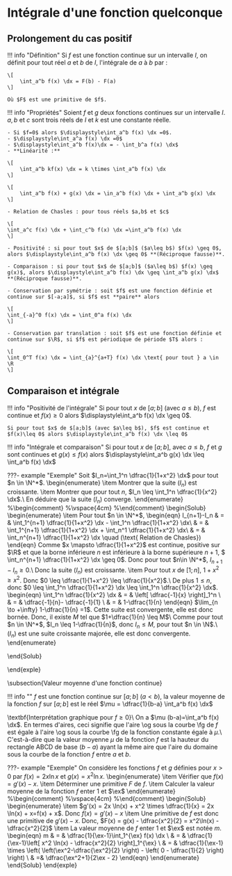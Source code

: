 # Intégrale d'une fonction quelconque

## Prolongement du cas positif

!!! info "Définition"
    Si $f$ est une fonction continue sur un intervalle $I$, on définit pour tout réel $a$ et $b$ de $I$, l'intégrale de $a$ à $b$ par :

    \[
        \int_a^b f(x) \dx = F(b) - F(a)
    \]

    Où $F$ est une primitive de $f$.
 


!!! info "Propriétés"
    Soient $f$ et $g$ deux fonctions continues sur un intervalle $I$. $a,b$ et $c$ sont trois réels de $I$ et $k$ est une constante réelle.

    - Si $f=0$ alors $\displaystyle\int_a^b f(x) \dx =0$. 
    - $\displaystyle\int_a^a f(x) \dx =0$
    - $\displaystyle\int_a^b f(x)\dx = - \int_b^a f(x) \dx$
    - **Linéarité :** 
    
    \[
        \int_a^b kf(x) \dx = k \times \int_a^b f(x) \dx
    \]

    \[ 
        \int_a^b f(x) + g(x) \dx = \in_a^b f(x) \dx + \int_a^b g(x) \dx 
    \]

    - Relation de Chasles : pour tous réels $a,b$ et $c$

    \[
    \int_a^c f(x) \dx + \int_c^b f(x) \dx =\int_a^b f(x) \dx
    \]

    - Positivité : si pour tout $x$ de $[a;b]$ ($a\leq b$) $f(x) \geq 0$, alors $\displaystyle\int_a^b f(x) \dx \geq 0$ **(Réciproque fausse)**. 
    
    - Comparaison : si pour tout $x$ de $[a;b]$ ($a\leq b$) $f(x) \geq g(x)$, alors $\displaystyle\int_a^b f(x) \dx \geq \int_a^b g(x) \dx$ **(Réciproque fausse)**.

    - Conservation par symétrie : soit $f$ est une fonction définie et continue sur $[-a;a]$, si $f$ est **paire** alors 

    \[
    \int_{-a}^0 f(x) \dx = \int_0^a f(x) \dx
    \]

    - Conservation par translation : soit $f$ est une fonction définie et continue sur $\R$, si $f$ est périodique de période $T$ alors :
    
    \[
    \int_0^T f(x) \dx = \int_{a}^{a+T} f(x) \dx \text{ pour tout } a \in \R
    \]


## Comparaison et intégrale

!!! info "Positivité de l'intégrale"
    Si pour tout $x$ de $[a;b]$ (avec $a\leq b$), $f$ est continue et $f(x)\geq 0$ alors $\displaystyle\int_a^b f(x) \dx \geq 0$.
    
    Si pour tout $x$ de $[a;b]$ (avec $a\leq b$), $f$ est continue et $f(x)\leq 0$ alors $\displaystyle\int_a^b f(x) \dx \leq 0$


!!! info "Intégrale et comparaison"
    Si pour tout $x$ de $[a;b]$, avec $a \leq b$, $f$ et  $g$ sont continues et $g(x) \leq f(x)$ alors $\displaystyle\int_a^b g(x) \dx \leq \int_a^b f(x) \dx$
 

???- example "Exemple"
Soit $I_n=\int_1^n \dfrac{1}{1+x^2} \dx$ pour tout $n \in \N^*$.
\begin{enumerate}
\item Montrer que la suite $(I_n$) est croissante.
\item Montrer que pour tout $n$, $I_n \leq \int_1^n \dfrac{1}{x^2} \dx$.\\
En déduire que la suite $(I_n)$ converge.
\end{enumerate}
%\begin{comment}
%\vspace{4cm}
%\end{comment}
\begin{Solub}
\begin{enumerate}
\item Pour tout $n \in \N^*$, 
\begin{eqn}
I_{n+1}-I_n & = & \int_1^{n+1} \dfrac{1}{1+x^2} \dx - \int_1^n \dfrac{1}{1+x^2} \dx\\
& = & \int_1^{n+1} \dfrac{1}{1+x^2} \dx + \int_n^1 \dfrac{1}{1+x^2} \dx\\
& = & \int_n^{n+1} \dfrac{1}{1+x^2} \dx \quad (\text{ Relation de Chasles})
\end{eqn}
Comme $x \mapsto \dfrac{1}{1+x^2}$ est continue, positive sur $\R$ et que la borne inférieure $n$ est inférieure à la borne supérieure $n+1$, $ \int_n^{n+1} \dfrac{1}{1+x^2} \dx \geq 0$. Donc pour tout $n\in \N^*$, $I_{n+1}-I_n \geq 0$.\\
Donc la suite $(I_n)$ est croissante.
\item Pour tout $x$ de $[1;n]$, $1+x^2 \geq x^2$. Donc $0 \leq \dfrac{1}{1+x^2} \leq \dfrac{1}{x^2}$.\\
De plus $1 \leq n$, donc $0 \leq \int_1^n \dfrac{1}{1+x^2} \dx \leq \int_1^n \dfrac{1}{x^2} \dx$.
\begin{eqn}
\int_1^n \dfrac{1}{x^2} \dx & = & \left[ \dfrac{-1}{x} \right]_1^n \\
& = & \dfrac{-1}{n}- \dfrac{-1}{1} \\
& = & 1-\dfrac{1}{n}
\end{eqn}
$\lim_{n \to +\infty} 1-\dfrac{1}{n} =1$. Cette suite est convergente, elle est donc bornée. Donc, il existe $M$ tel que $1+\dfrac{1}{n} \leq M$\\
Comme pour tout $n \in \N^*$, $I_n \leq 1-\dfrac{1}{n}$, donc $I_n \leq M$, pour tout $n \in \N$.\\
$(I_n)$ est une suite croissante majorée, elle est donc convergente.
\end{enumerate}

\end{Solub}

\end{exple}

\subsection{Valeur moyenne d'une fonction continue}

!!! info ""
$f$ est une fonction continue sur $[a;b]$ $(a<b)$, la valeur moyenne de la fonction $f$ sur $[a;b]$ est le réel $\mu = \dfrac{1}{b-a} \int_a^b f(x) \dx$
 

\textbf{Interprétation graphique pour $f\geq 0$}\\
On a $\mu (b-a)=\int_a^b f(x) \dx$. En termes d'aires, ceci signifie que l'aire \og sous la courbe \fg de $f$ est égale à l'aire \og sous la courbe \fg de la fonction constante égale à $\mu$.\\
C'est-à-dire que la valeur moyenne $\mu$ de la fonction $f$ est la hauteur du rectangle ABCD de base $(b-a)$ ayant la même aire que l'aire du domaine sous la courbe de la fonction $f$ entre $a$ et $b$.

???- example "Exemple"
On considère les fonctions $f$ et $g$ définies pour $x>0$ par $f(x)=2x \ln x$ et $g(x)= x^2 \ln x$.
\begin{enumerate}
\item Vérifier que $f(x)=g'(x)-x$.
\item Déterminer une primitive $F$ de $f$.
\item Calculer la valeur moyenne de la fonction $f$ enter $1$ et $\ex$
\end{enumerate}
%\begin{comment}
%\vspace{4cm}
%\end{comment}
\begin{Solub}
\begin{enumerate}
\item $g'(x) = 2x \ln(x) + x^2 \times \dfrac{1}{x} = 2x \ln(x) + x=f(x) + x$.
Donc $f(x) = g'(x) - x$
\item Une primitive de $f$ est donc une primitive de $g'(x)-x$. Donc, $F(x) = g(x) - \dfrac{x^2}{2} = x^2\ln(x) - \dfrac{x^2}{2}$
\item La valeur moyenne de $f$ enter $1$ et $\ex$ est notée $m$.
\begin{eqn}
m & = &  \dfrac{1}{\ex-1}\int_1^{\ex} f(x) \dx \\
& =  & \dfrac{1}{\ex-1}\left[ x^2 \ln(x) - \dfrac{x^2}{2} \right]_1^{\ex} \\
& = & \dfrac{1}{\ex-1} \times \left( \left(\ex^2-\dfrac{\ex^2}{2} \right) - \left( 0 - \dfrac{1}{2} \right) \right) \\ 
& =& \dfrac{\ex^2+1}{2\ex - 2}
\end{eqn}
\end{enumerate}
\end{Solub}
\end{exple}
